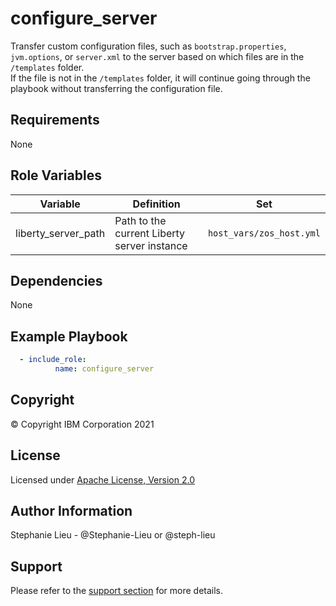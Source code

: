 configure_server
=========

Transfer custom configuration files, such as  `bootstrap.properties`, `jvm.options`, or `server.xml` to the server based on which files are in the `/templates` folder.  
If the file is not in the `/templates` folder, it will continue going through the playbook without transferring the configuration file.

Requirements
------------

None

Role Variables
--------------

| Variable      | Definition                             | Set                                              |
| ------------- | ---------------------------------------|--------------------------------------------------|
| liberty_server_path | Path to the current Liberty server instance | `host_vars/zos_host.yml`          |

Dependencies
------------

None

Example Playbook
----------------
```yaml
  - include_role:
          name: configure_server
```
Copyright
---------

© Copyright IBM Corporation 2021

License
-------

Licensed under [Apache License, Version 2.0](https://opensource.org/licenses/Apache-2.0)

Author Information
------------------

Stephanie Lieu - @Stephanie-Lieu or @steph-lieu

Support
-------

Please refer to the [support section](https://github.com/IBM/z_ansible_collections_samples/blob/master/README.md#support) for more details.
